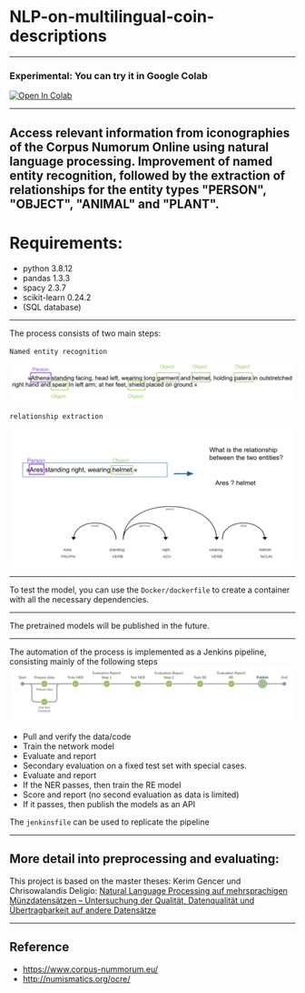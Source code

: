 # NLP-on-multilingual-coin-descriptions
-----------

### Experimental: You can try it in Google Colab

[![Open In Colab](https://colab.research.google.com/assets/colab-badge.svg)](https://colab.research.google.com/github/Frankfurt-BigDataLab/NLP-on-multilingual-coin-datasets/blob/main/Colab/NER.ipynb)

-----------
Access relevant information from iconographies of the Corpus Numorum Online using natural language processing. Improvement of named entity recognition, followed by the extraction of relationships for the entity types "PERSON", "OBJECT", "ANIMAL" and "PLANT".
-----------
# Requirements:

- python          3.8.12
- pandas          1.3.3 
- spacy           2.3.7 
- scikit-learn       0.24.2
- (SQL database)
-----------

The process consists of two main steps: 

`Named entity recognition` 

<img src="imgs/ner.png" alt="NER" width="600"/>

`relationship extraction`

<img src="imgs/re.png" alt="RE" width="600"/>


-----------

To test the model, you can use the `Docker/dockerfile` to create a container with all the necessary dependencies. 

-----------

The pretrained models will be published in the future.

-----------
The automation of the process is implemented as a Jenkins pipeline, consisting mainly of the following steps
<img src="imgs/jenkins_pipeline.png" alt="Pipeline" width="800"/>
- Pull and verify the data/code
- Train the network model
- Evaluate and report
- Secondary evaluation on a fixed test set with special cases.
- Evaluate and report
- If the NER passes, then train the RE model
- Score and report (no second evaluation as data is limited)
- If it passes, then publish the models as an API

The `jenkinsfile` can be used to replicate the pipeline

-----------
## More detail into preprocessing and evaluating:
This project is based on the master theses:
Kerim Gencer und Chrisowalandis Deligio: [Natural Language Processing auf mehrsprachigen Münzdatensätzen – Untersuchung der Qualität, Datenqualität und Übertragbarkeit auf andere Datensätze](http://www.bigdata.uni-frankfurt.de/wp-content/uploads/2021/11/Masterthesis_Deligio_Gencer_DBISOnline.pdf)

-----------
## Reference
- https://www.corpus-nummorum.eu/
- http://numismatics.org/ocre/
